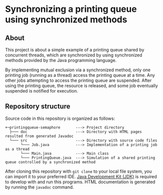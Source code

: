 # Synchronizing a printing queue using synchronized methods #

## About
This project is about a simple example of a printing queue shared by concurrent threads, which are synchronized by using synchronized methods provided by the Java programming language.

By implementing mutual exclusion via a synchronized method, only one printing job (running as a thread) access the printing queue at a time. Any other jobs attempting to access the printing queue are suspended. After using the printing queue, the resource is released, and some job eventually suspended is notified for execution.

## Repository structure
Source code in this repository is organized as follows:

```
+─printingqueue-semaphore       ---> Project directory
  ├─── doc                      ---> Directory with HTML pages resulted from generated Javadoc
  └─── src                      ---> Directory with source code files
       └─── Job.java            ---> Implementation of a printing job as a thread
       └─── Main.java           ---> Main class
       └─── PrintingQueue.java  ---> Simulation of a shared printing queue controlled by a synchronized method
```

After cloning this repository with `git clone` to your local file system, you can import it to your preferred IDE.
[Java Development Kit (JDK)](https://www.oracle.com/java/technologies/downloads/) is required to develop with and run
this programs. HTML documentation is generated by running the `javadoc` command.
